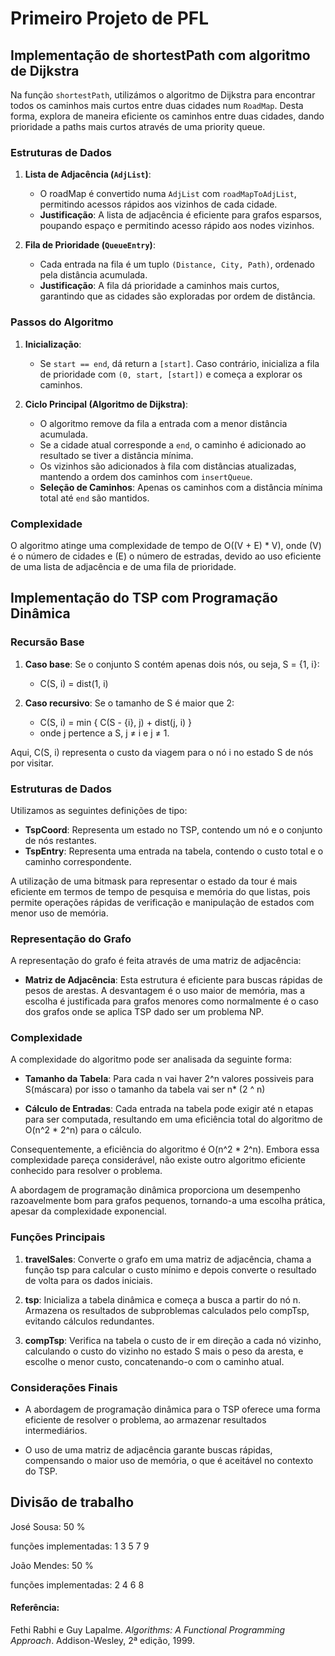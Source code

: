 # Primeiro Projeto de PFL

## Implementação de shortestPath com algoritmo de Dijkstra

Na função `shortestPath`, utilizámos o algoritmo de Dijkstra para encontrar todos os caminhos mais curtos entre duas cidades num `RoadMap`. Desta forma, explora de maneira eficiente os caminhos entre duas cidades, dando prioridade a paths mais curtos através de uma priority queue.

### Estruturas de Dados

1. **Lista de Adjacência (`AdjList`)**:
   - O roadMap é convertido numa `AdjList` com `roadMapToAdjList`, permitindo acessos rápidos aos vizinhos de cada cidade.
   - **Justificação**: A lista de adjacência é eficiente para grafos esparsos, poupando espaço e permitindo acesso rápido aos nodes vizinhos.

2. **Fila de Prioridade (`QueueEntry`)**:
   - Cada entrada na fila é um tuplo `(Distance, City, Path)`, ordenado pela distância acumulada.
   - **Justificação**: A fila dá prioridade a caminhos mais curtos, garantindo que as cidades são exploradas por ordem de distância.

### Passos do Algoritmo

1. **Inicialização**:
   - Se `start == end`, dá return a `[start]`. Caso contrário, inicializa a fila de prioridade com `(0, start, [start])` e começa a explorar os caminhos.

2. **Ciclo Principal (Algoritmo de Dijkstra)**:
   - O algoritmo remove da fila a entrada com a menor distância acumulada.
   - Se a cidade atual corresponde a `end`, o caminho é adicionado ao resultado se tiver a distância mínima.
   - Os vizinhos são adicionados à fila com distâncias atualizadas, mantendo a ordem dos caminhos com `insertQueue`.
   - **Seleção de Caminhos**: Apenas os caminhos com a distância mínima total até `end` são mantidos.

### Complexidade

O algoritmo atinge uma complexidade de tempo de O((V + E) * V), onde (V) é o número de cidades e (E) o número de estradas, devido ao uso eficiente de uma lista de adjacência e de uma fila de prioridade.



## Implementação do TSP com Programação Dinâmica



### Recursão Base

1. **Caso base**: Se o conjunto S contém apenas dois nós, ou seja, S = {1, i}:
   - C(S, i) = dist(1, i)

2. **Caso recursivo**: Se o tamanho de S é maior que 2:
   - C(S, i) = min { C(S - {i}, j) + dist(j, i) }
   - onde j pertence a S, j ≠ i e j ≠ 1.

Aqui, C(S, i) representa o custo da viagem para o nó i no estado S de nós por visitar.

### Estruturas de Dados

Utilizamos as seguintes definições de tipo:

- **TspCoord**: Representa um estado no TSP, contendo um nó e o conjunto de nós restantes.
- **TspEntry**: Representa uma entrada na tabela, contendo o custo total e o caminho correspondente.

A utilização de uma bitmask para representar o estado da tour é mais eficiente em termos de tempo de pesquisa e memória do que listas, pois permite operações rápidas de verificação e manipulação de estados com menor uso de memória.

### Representação do Grafo

A representação do grafo é feita através de uma matriz de adjacência:

- **Matriz de Adjacência**: Esta estrutura é eficiente para buscas rápidas de pesos de arestas. A desvantagem é o uso maior de memória, mas a escolha é justificada para grafos menores como normalmente é o caso dos grafos onde se aplica TSP dado ser um problema NP.

### Complexidade

A complexidade do algoritmo pode ser analisada da seguinte forma:

- **Tamanho da Tabela**: Para cada n vai haver 2^n valores possiveis para S(máscara) por isso o tamanho da tabela vai ser n* (2 ^ n)

- **Cálculo de Entradas**: Cada entrada na tabela pode exigir até n etapas para ser computada, resultando em uma eficiência total do algoritmo de O(n^2 * 2^n) para o cálculo.

Consequentemente, a eficiência do algoritmo é O(n^2 * 2^n). Embora essa complexidade pareça considerável, não existe outro algoritmo eficiente conhecido para resolver o problema.

A abordagem de programação dinâmica proporciona um desempenho razoavelmente bom para grafos pequenos, tornando-a uma escolha prática, apesar da complexidade exponencial.

### Funções Principais

1. **travelSales**: Converte o grafo em uma matriz de adjacência, chama a função tsp para calcular o custo mínimo e depois converte o resultado de volta para os dados iniciais.

2. **tsp**: Inicializa a tabela dinâmica e começa a busca a partir do nó n. Armazena os resultados de subproblemas calculados pelo compTsp, evitando cálculos redundantes.

3. **compTsp**: Verifica na tabela o custo de ir em direção a cada nó vizinho, calculando o custo do vizinho no estado S mais o peso da aresta, e escolhe o menor custo, concatenando-o com o caminho atual.

### Considerações Finais

- A abordagem de programação dinâmica para o TSP oferece uma forma eficiente de resolver o problema, ao armazenar resultados intermediários.

- O uso de uma matriz de adjacência garante buscas rápidas, compensando o maior uso de memória, o que é aceitável no contexto do TSP.


## Divisão de trabalho


José Sousa: 50 %

funções implementadas: 1 3 5 7 9

João Mendes: 50 %

funções implementadas: 2 4 6 8

#### **Referência**:
 Fethi Rabhi e Guy Lapalme. *Algorithms: A Functional Programming Approach*. Addison-Wesley, 2ª edição, 1999.
